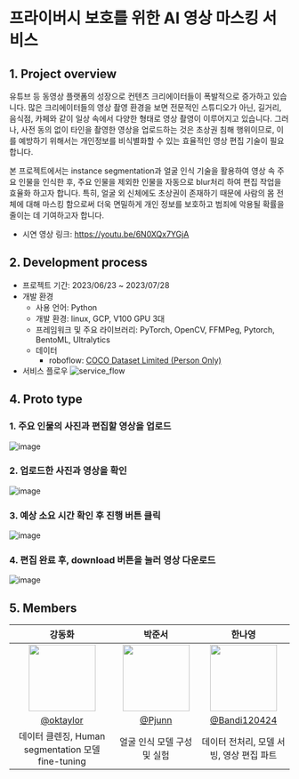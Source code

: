 # 프라이버시 보호를 위한 AI 영상 마스킹 서비스 
## 1. Project overview

유튜브 등 동영상 플랫폼의 성장으로 컨텐츠 크리에이터들이 폭발적으로 증가하고 있습니다. 많은 크리에이터들의 영상 촬영 환경을 보면 전문적인 스튜디오가 아닌, 길거리, 음식점, 카페와 같이 일상 속에서 다양한 형태로 영상 촬영이 이루어지고 있습니다. 그러나, 사전 동의 없이 타인을 촬영한 영상을 업로드하는 것은 초상권 침해 행위이므로, 이를 예방하기 위해서는 개인정보를 비식별화할 수 있는 효율적인 영상 편집 기술이 필요합니다.

본 프로젝트에서는 instance segmentation과 얼굴 인식 기술을 활용하여 영상 속 주요 인물을 인식한 후, 주요 인물을 제외한 인물을 자동으로 blur처리 하여 편집 작업을 효율화 하고자 합니다. 특히, 얼굴 외 신체에도 초상권이 존재하기 때문에 사람의 몸 전체에 대해 마스킹 함으로써 더욱 면밀하게 개인 정보를 보호하고 범죄에 악용될 확률을 줄이는 데 기여하고자 합니다.

- 시연 영상 링크: https://youtu.be/6N0XQx7YGjA

## 2. Development process

- 프로젝트 기간: 2023/06/23 ~ 2023/07/28
- 개발 환경
    - 사용 언어: Python
    - 개발 환경: linux, GCP, V100 GPU 3대
    - 프레임워크 및 주요 라이브러리: PyTorch, OpenCV, FFMPeg, Pytorch, BentoML, Ultralytics
    - 데이터
      - roboflow: [COCO Dataset Limited (Person Only)](https://universe.roboflow.com/shreks-swamp/coco-dataset-limited--person-only)
- 서비스 플로우
![service_flow](https://github.com/boostcampaitech5/level3_cv_finalproject-cv-04/assets/19367749/0b43e8c0-393e-4ef1-a1ea-60107042a9c2)

## 4. Proto type
### 1. 주요 인물의 사진과 편집할 영상을 업로드 
![image](https://github.com/boostcampaitech5/level3_cv_finalproject-cv-04/assets/19367749/0038ed49-5338-4d26-9e57-5c2e270ab4d8)
### 2. 업로드한 사진과 영상을 확인 
![image](https://github.com/boostcampaitech5/level3_cv_finalproject-cv-04/assets/19367749/aa3a9417-798c-42b2-a7cc-9c5cc2f08d24)
### 3. 예상 소요 시간 확인 후 진행 버튼 클릭  
![image](https://github.com/boostcampaitech5/level3_cv_finalproject-cv-04/assets/19367749/ac175e76-6560-4aa3-9008-bf0fc21c39b3)
### 4. 편집 완료 후, download 버튼을 눌러 영상 다운로드
![image](https://github.com/boostcampaitech5/level3_cv_finalproject-cv-04/assets/19367749/cf815263-ee54-40c6-a496-293f49d4397b)


## 5. Members
<center>
  
| 강동화 | 박준서 | 한나영 |
| :---: | :---: | :---: |
| <img src = "https://user-images.githubusercontent.com/98503567/235584352-e7b0568f-3699-4b6e-869f-cc675631d74c.png" width="120" height="120"> | <img src = "https://user-images.githubusercontent.com/89245460/234033594-cb90a3c0-f0dc-4218-9e11-2abc8db2be67.png" width="120" height="120"> |<img src = "https://user-images.githubusercontent.com/76798969/233944944-7ff16045-a005-4e4e-bf59-632766194d7f.png" width="120" height="120" />|
| [@oktaylor](https://github.com/oktaylor) | [@Pjunn](https://github.com/Pjunn) |  [@Bandi120424](https://github.com/Bandi120424) |
| 데이터 클렌징, Human segmentation 모델 fine-tuning | 얼굴 인식 모델 구성 및 실험 | 데이터 전처리, 모델 서빙, 영상 편집 파트|

</center>
